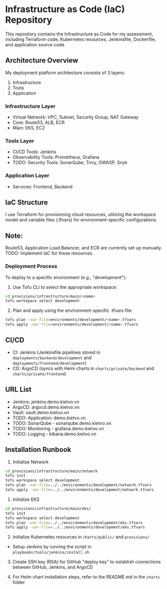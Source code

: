 # Infrastructure as Code (IaC) Repository

This repository contains the Infrastructure as Code for my assessment, including Terraform code, Kubernetes resources, Jenkinsfile, Dockerfile, and application source code.

## Architecture Overview

My deployment platform architecture consists of 3 layers:

1. Infrastructure
2. Tools
3. Application

### Infrastructure Layer

- Virtual Network: VPC, Subnet, Security Group, NAT Gateway
- Core: Route53, ALB, ECR
- Main: EKS, EC2

### Tools Layer

- CI/CD Tools: Jenkins
- Observability Tools: Prometheus, Grafana
- TODO: Security Tools: SonarQube, Trivy, OWASP, Snyk 

### Application Layer

- Services: Frontend, Backend

## IaC Structure

I use Terraform for provisioning cloud resources, utilizing the workspace model and variable files (.tfvars) for environment-specific configurations.

## Note:
 Route53, Application Load Balancer, and ECR are currently set up manually.
 TODO: Implement IaC for these resources.

### Deployment Process

To deploy to a specific environment (e.g., "development"):

1. Use Tofu CLI to select the appropriate workspace:
```sh
cd provisions/infrastructure/main/<name>
tofu workspace select development
```
2. Plan and apply using the environment-specific .tfvars file:
```sh
tofu plan -var-file=environments/development/<name>.tfvars 
tofu apply -var-file=environments/development/<name>.tfvars
```

## CI/CD

- CI: Jenkins (Jenkinsfile pipelines stored in `deployments/backend/development` and `deployments/frontend/development`)
- CD: ArgoCD (syncs with Helm charts in `charts/private/backend` and `charts/private/frontend`)

## URL List

- Jenkins: jenkins.demo.kietvo.vn
- ArgoCD: argocd.demo.kietvo.vn
- Vault: vault.demo.kietvo.vn
- TODO: Application: demo.kietvo.vn
- TODO: SonarQube - sonarqube.demo.kietvo.vn
- TODO: Monitoring - grafana.demo.kietvo.vn
- TODO: Logging - kibana.demo.kietvo.vn

## Installation Runbook

1. Initialize Network
```sh
cd provisions/infrastructure/main/network 
tofu init 
tofu workspace select development 
tofu plan -var-file=../../environments/development/network.tfvars 
tofu apply -var-file=../../environments/development/network.tfvars
```

1. Initialize EKS
```sh
cd provisions/infrastructure/main/eks/ 
tofu init 
tofu workspace select development 
tofu plan -var-file=../../environments/development/eks.tfvars 
tofu apply -var-file=../../environments/development/eks.tfvars
```

2. Initialize Kubernetes resources in `charts/public/` and `provisions/`
- Setup Jenkins by running the script in `playbooks/tools/jenkins/install.sh`

3. Create SSH key (RSA) for GitHub "deploy key" to establish connections between GitHub, Jenkins, and ArgoCD

4. For Helm chart installation steps, refer to the README.md in the `charts` folder


